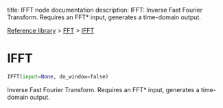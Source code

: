 title: IFFT node documentation
description: IFFT: Inverse Fast Fourier Transform. Requires an FFT* input, generates a time-domain output.

[Reference library](../../index.md) > [FFT](../index.md) > [IFFT](index.md)

# IFFT

```python
IFFT(input=None, do_window=false)
```

Inverse Fast Fourier Transform. Requires an FFT* input, generates a time-domain output.


